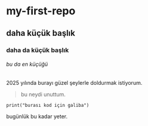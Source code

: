 # my-first-repo
## daha küçük başlık
### daha da küçük başlık
###### bu da en küçüğü

2025 yılında burayı güzel şeylerle doldurmak istiyorum.
> bu neydi unuttum.

```
print("burası kod için galiba")
```
bugünlük bu kadar yeter.
